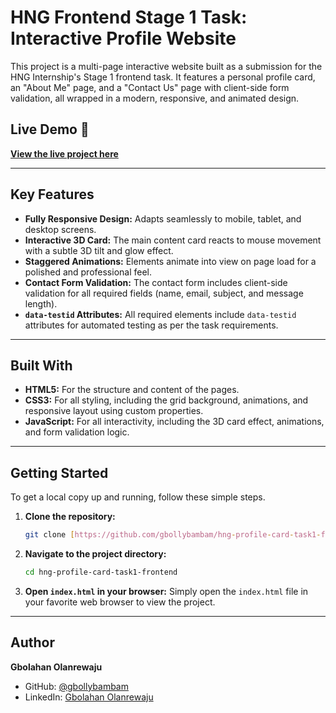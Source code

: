 # HNG Frontend Stage 1 Task: Interactive Profile Website

This project is a multi-page interactive website built as a submission for the HNG Internship's Stage 1 frontend task. It features a personal profile card, an "About Me" page, and a "Contact Us" page with client-side form validation, all wrapped in a modern, responsive, and animated design.

## Live Demo 🚀

**[View the live project here](https://stately-syrniki-01c502.netlify.app/)**


---

## Key Features

-   **Fully Responsive Design:** Adapts seamlessly to mobile, tablet, and desktop screens.
-   **Interactive 3D Card:** The main content card reacts to mouse movement with a subtle 3D tilt and glow effect.
-   **Staggered Animations:** Elements animate into view on page load for a polished and professional feel.
-   **Contact Form Validation:** The contact form includes client-side validation for all required fields (name, email, subject, and message length).
-   **`data-testid` Attributes:** All required elements include `data-testid` attributes for automated testing as per the task requirements.

---

## Built With

-   **HTML5:** For the structure and content of the pages.
-   **CSS3:** For all styling, including the grid background, animations, and responsive layout using custom properties.
-   **JavaScript:** For all interactivity, including the 3D card effect, animations, and form validation logic.

---

## Getting Started

To get a local copy up and running, follow these simple steps.

1.  **Clone the repository:**
    ```bash
    git clone [https://github.com/gbollybambam/hng-profile-card-task1-frontend.git](https://github.com/gbollybambam/hng-profile-card-task1-frontend.git)
    ```

2.  **Navigate to the project directory:**
    ```bash
    cd hng-profile-card-task1-frontend
    ```

3.  **Open `index.html` in your browser:**
    Simply open the `index.html` file in your favorite web browser to view the project.

---

## Author

**Gbolahan Olanrewaju**

-   GitHub: [@gbollybambam](https://github.com/gbollybambam)
-   LinkedIn: [Gbolahan Olanrewaju](https://www.linkedin.com/in/gbolahan-olanrewaju-672880261/)